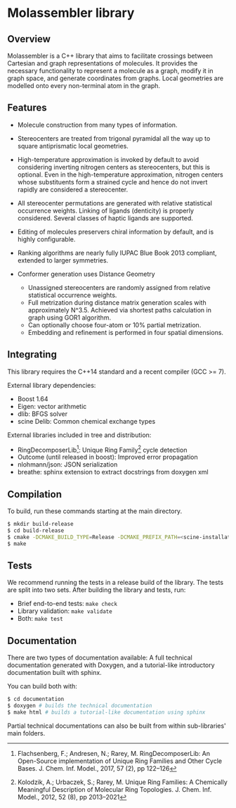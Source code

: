 # Molassembler library
## Overview

Molassembler is a C++ library that aims to facilitate crossings between
Cartesian and graph representations of molecules. It provides the necessary
functionality to represent a molecule as a graph, modify it in graph space, and
generate coordinates from graphs. Local geometries are modelled onto every
non-terminal atom in the graph.


## Features

- Molecule construction from many types of information. 
- Stereocenters are treated from trigonal pyramidal all the way up to square
  antiprismatic local geometries.
- High-temperature approximation is invoked by default to avoid considering
  inverting nitrogen centers as stereocenters, but this is optional. Even in
  the high-temperature approximation, nitrogen centers whose substituents
  form a strained cycle and hence do not invert rapidly are considered a
  stereocenter.
- All stereocenter permutations are generated with relative statistical
  occurrence weights. Linking of ligands (denticity) is properly considered.
  Several classes of haptic ligands are supported.
- Editing of molecules preservers chiral information by default, and is highly
  configurable.
- Ranking algorithms are nearly fully IUPAC Blue Book 2013 compliant, extended
  to larger symmetries.
- Conformer generation uses Distance Geometry

  - Unassigned stereocenters are randomly assigned from relative statistical
    occurrence weights.
  - Full metrization during distance matrix generation scales with approximately
    N^3.5. Achieved via shortest paths calculation in graph using GOR1 algorithm.
  - Can optionally choose four-atom or 10% partial metrization.
  - Embedding and refinement is performed in four spatial dimensions.

## Integrating

This library requires the C++14 standard and a recent compiler (GCC >= 7).

External library dependencies:

- Boost 1.64
- Eigen: vector arithmetic
- dlib: BFGS solver
- scine Delib: Common chemical exchange types


External libraries included in tree and distribution:

- RingDecomposerLib[^1]: Unique Ring Family[^2] cycle detection
- Outcome (until released in boost): Improved error propagation
- nlohmann/json: JSON serialization
- breathe: sphinx extension to extract docstrings from doxygen xml


## Compilation

To build, run these commands starting at the main directory. 

```bash
$ mkdir build-release
$ cd build-release
$ cmake -DCMAKE_BUILD_TYPE=Release -DCMAKE_PREFIX_PATH=<scine-installation-root> ..
$ make
```


## Tests

We recommend running the tests in a release build of the library. The tests are
split into two sets. After building the library and tests, run:

- Brief end-to-end tests: `make check`
- Library validation: `make validate`
- Both: `make test`

## Documentation

There are two types of documentation available: A full technical documentation
generated with Doxygen, and a tutorial-like introductory documentation built
with sphinx.

You can build both with:

```bash
$ cd documentation
$ doxygen # builds the technical documentation
$ make html # builds a tutorial-like documentation using sphinx
```

Partial technical documentations can also be built from within sub-libraries'
main folders.


[^1]: Flachsenberg, F.; Andresen, N.; Rarey, M. RingDecomposerLib: An
  Open-Source implementation of Unique Ring Families and Other Cycle Bases. J.
  Chem. Inf.  Model., 2017, 57 (2), pp 122–126

[^2]: Kolodzik, A.; Urbaczek, S.; Rarey, M. Unique Ring Families: A Chemically
  Meaningful Description of Molecular Ring Topologies. J. Chem. Inf. Model.,
  2012, 52 (8), pp 2013–2021

